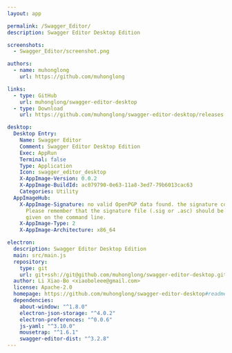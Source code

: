 ```yaml
---
layout: app

permalink: /Swagger_Editor/
description: Swagger Editor Desktop Edition

screenshots:
  - Swagger_Editor/screenshot.png

authors:
  - name: muhonglong
    url: https://github.com/muhonglong

links:
  - type: GitHub
    url: muhonglong/swagger-editor-desktop
  - type: Download
    url: https://github.com/muhonglong/swagger-editor-desktop/releases

desktop:
  Desktop Entry:
    Name: Swagger Editor
    Comment: Swagger Editor Desktop Edition
    Exec: AppRun
    Terminal: false
    Type: Application
    Icon: swagger_editor_desktop
    X-AppImage-Version: 0.0.2
    X-AppImage-BuildId: ac079790-0e63-11a8-3ed7-79b6013cac63
    Categories: Utility
  AppImageHub:
    X-AppImage-Signature: no valid OpenPGP data found. the signature could not be verified.
      Please remember that the signature file (.sig or .asc) should be the first file
      given on the command line.
    X-AppImage-Type: 2
    X-AppImage-Architecture: x86_64

electron:
  description: Swagger Editor Desktop Edition
  main: src/main.js
  repository:
    type: git
    url: git+ssh://git@github.com/muhonglong/swagger-editor-desktop.git
  author: Li Xiao-Bo <xiaoboleee@gmail.com>
  license: Apache-2.0
  homepage: https://github.com/muhonglong/swagger-editor-desktop#readme
  dependencies:
    about-window: "^1.8.0"
    electron-json-storage: "^4.0.2"
    electron-preferences: "^0.0.6"
    js-yaml: "^3.10.0"
    mousetrap: "^1.6.1"
    swagger-editor-dist: "^3.2.8"
---
```

